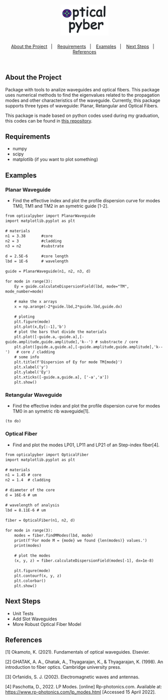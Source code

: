 <h1 align="center">
    <img alt="OpticalPyber" ttle="OpticalPyber" src="https://github.com/marcos-moura97/opticalpyber/blob/main/docs/logo.png" width="30%" height="auto"/>
</h1>

<p align="center">
  <a href="#about-the-project">About the Project</a>&nbsp;&nbsp;&nbsp;|&nbsp;&nbsp;&nbsp;
  <a href="#requirements">Requirements</a>&nbsp;&nbsp;&nbsp;|&nbsp;&nbsp;&nbsp;
  <a href="#examples">Examples</a>&nbsp;&nbsp;&nbsp;|&nbsp;&nbsp;&nbsp;
  <a href="#next-steps">Next Steps</a>&nbsp;&nbsp;&nbsp;|&nbsp;&nbsp;&nbsp;
  <a href="#references">References</a>
</p>

<br />

## About the Project

Package with tools to analize waveguides and optical fibers. This package uses numerical methods to find the eigenvalues related to the propagation modes and other characteristics of the waveguide. Currently, this package supports three types of waveguide: Planar, Retangular and Optical Fibers.

This package is made based on python codes used during my graduation, this codes can be found in [this repository](https://github.com/marcos-moura97/eletromagnetism_python.git).

## Requirements
- numpy
- scipy
- matplotlib (if you want to plot something)

## Examples

### Planar Waveguide

- Find the effective index and plot the profile dispersion curve for modes TM0, TM1 and TM2 in an symetric guide [1-2].
```
from opticalpyber import PlanarWaveguide
import matplotlib.pyplot as plt

# materials
n1 = 3.38       #core
n2 = 3          #cladding
n3 = n2         #substrate

d = 2.5E-6      #core length
lbd = 1E-6      # wavelength

guide = PlanarWaveguide(n1, n2, n3, d)

for mode in range(3):
    Ey = guide.calculateDispersionField(lbd, mode="TM", mode_number=mode)

    # make the x arrays
    x = np.arange(-2*guide.lbd,2*guide.lbd,guide.dx)

    # ploting
    plt.figure(mode)
    plt.plot(x,Ey[:-1],'b')
    # plot the bars that divide the materials
    plt.plot([-guide.a,-guide.a],[-guide.amplitude,guide.amplitude],'k--') # substracte / core
    plt.plot([guide.a,guide.a],[-guide.amplitude,guide.amplitude],'k--')   # core / cladding
    # some info
    plt.title(f'Dispersion of Ey for mode TM{mode}')
    plt.xlabel('y')
    plt.ylabel('Ey')
    plt.xticks([-guide.a,guide.a], ['-a','a'])
    plt.show()

```

### Retangular Waveguide

- Find the effective index and plot the profile dispersion curve for modes TM0 in an symetric rib waveguide[1].

```
(to do)
```

### Optical Fiber

- Find and plot the modes LP01, LP11 and LP21 of an Step-index fiber[4].

```
from opticalpyber import OpticalFiber
import matplotlib.pyplot as plt

# materials
n1 = 1.45 # core
n2 = 1.4  # cladding

# diameter of the core
d = 16E-6 # um

# wavelength of analysis
lbd = 8.11E-6 # um

fiber = OpticalFiber(n1, n2, d)

for mode in range(3):
    modes = fiber.findMModes(lbd, mode)
    print(f'For mode M = {mode} we found {len(modes)} values.')
    print(modes)

    # plot the modes
    (x, y, z) = fiber.calculateDispersionField(modes[-1], dx=1e-8)

    plt.figure(mode)
    plt.contourf(x, y, z)
    plt.colorbar()
    plt.show()
```

## Next Steps

- Unit Tests
- Add Slot Waveguides
- More Robust Optical Fiber Model

## References

[1] Okamoto, K. (2021). Fundamentals of optical waveguides. Elsevier.

[2] GHATAK, A. A., Ghatak, A., Thyagarajan, K., & Thyagarajan, K. (1998). An introduction to fiber optics. Cambridge university press.

[3] Orfanidis, S. J. (2002). Electromagnetic waves and antennas.

[4] Paschotta, D., 2022. LP Modes. [online] Rp-photonics.com. Available at: <https://www.rp-photonics.com/lp_modes.html> [Accessed 15 April 2022].
